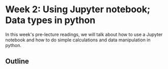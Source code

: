 # Week 2: Using Jupyter notebook; Data types in python

In this week's pre-lecture readings, we will talk about how to use a Jupyter notebook and how to do simple calculations and data manipulation in python.

## Outline

> ```{tableofcontents}
> ```
